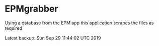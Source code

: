 # EPMgrabber
Using a database from the EPM app this application scrapes the files as required


Latest backup: Sun Sep 29 11:44:02 UTC 2019
